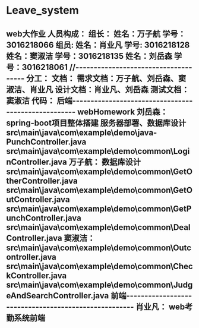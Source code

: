 # Leave_system
web大作业
人员构成：
组长：
姓名：万子航  学号：3016218066 
组员:
姓名：肖业凡  学号: 3016218128
姓名：窦淑洁  学号：3016218135
姓名：刘岳森  学号：3016218061
//-------------------------------------
分工：
文档：
需求文档：万子航、刘岳森、窦淑洁、肖业凡
设计文档：肖业凡、刘岳森
测试文档：窦淑洁
代码：
后端----------------------------------------------------
webHomework
刘岳森：
spring-boot项目整体搭建
服务器部署、数据库设计
src\main\java\com\example\demo\java-PunchController.java
src\main\java\com\example\demo\common\LoginController.java
万子航：
数据库设计
src\main\java\com\example\demo\common\GetOtherController.java
src\main\java\com\example\demo\common\GetOutController.java
src\main\java\com\example\demo\common\GetPunchController.java
src\main\java\com\example\demo\common\DealController.java
窦淑洁：
src\main\java\com\example\demo\common\Outcontroller.java
src\main\java\com\example\demo\common\CheckController.java
src\main\java\com\example\demo\common\JudgeAndSearchController.java
前端-----------------------------------------------------
肖业凡：
web考勤系统前端
---------------------------------------------------------
